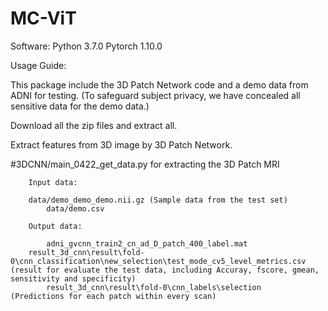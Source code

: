 # MC-ViT
Software: Python 3.7.0 Pytorch 1.10.0

Usage Guide:

This package include the 3D Patch Network code and a demo data from ADNI for testing. 
(To safeguard subject privacy, we have concealed all sensitive data for the demo data.)

Download all the zip files and extract all.

Extract features from 3D image by 3D Patch Network.

 #3DCNN/main_0422_get_data.py for extracting the 3D Patch MRI
 
        Input data: 
	
	    data/demo_demo_demo.nii.gz (Sample data from the test set)
     	    data/demo.csv
     
        Output data:
	
            adni_gvcnn_train2_cn_ad_D_patch_400_label.mat 
	    result_3d_cnn\result\fold-0\cnn_classification\new_selection\test_mode_cv5_level_metrics.csv (result for evaluate the test data, including Accuray, fscore, gmean, sensitivity and specificity)
            result_3d_cnn\result\fold-0\cnn_labels\selection   (Predictions for each patch within every scan)
            
